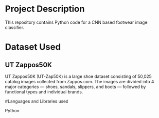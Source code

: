 # Project Description

This repository contains Python code for a CNN based footwear image classifier.

# Dataset Used

## UT Zappos50K

UT Zappos50K (UT-Zap50K) is a large shoe dataset consisting of 50,025 catalog images collected from Zappos.com. The images are divided into 4 major categories — shoes, sandals, slippers, and boots — followed by functional types and individual brands.

#Languages and Libraries used

Python
